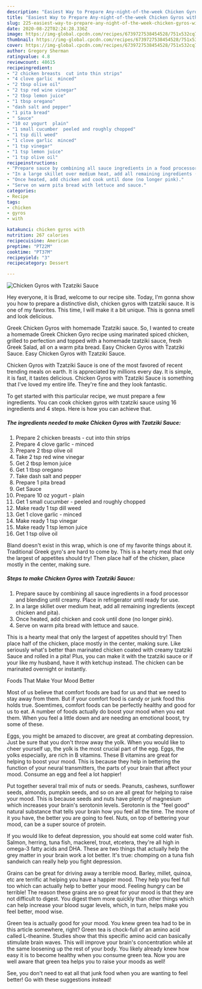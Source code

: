 ```yaml
---
description: "Easiest Way to Prepare Any-night-of-the-week Chicken Gyros with Tzatziki Sauce"
title: "Easiest Way to Prepare Any-night-of-the-week Chicken Gyros with Tzatziki Sauce"
slug: 225-easiest-way-to-prepare-any-night-of-the-week-chicken-gyros-with-tzatziki-sauce
date: 2020-08-22T02:24:28.336Z
image: https://img-global.cpcdn.com/recipes/6739727538454528/751x532cq70/chicken-gyros-with-tzatziki-sauce-recipe-main-photo.jpg
thumbnail: https://img-global.cpcdn.com/recipes/6739727538454528/751x532cq70/chicken-gyros-with-tzatziki-sauce-recipe-main-photo.jpg
cover: https://img-global.cpcdn.com/recipes/6739727538454528/751x532cq70/chicken-gyros-with-tzatziki-sauce-recipe-main-photo.jpg
author: Gregory Sherman
ratingvalue: 4.8
reviewcount: 48615
recipeingredient:
- "2 chicken breasts  cut into thin strips"
- "4 clove garlic  minced"
- "2 tbsp olive oil"
- "2 tsp red wine vinegar"
- "2 tbsp lemon juice"
- "1 tbsp oregano"
- "dash salt and pepper"
- "1 pita bread"
- " Sauce"
- "10 oz yogurt  plain"
- "1 small cucumber  peeled and roughly chopped"
- "1 tsp dill weed"
- "1 clove garlic  minced"
- "1 tsp vinegar"
- "1 tsp lemon juice"
- "1 tsp olive oil"
recipeinstructions:
- "Prepare sauce by combining all sauce ingredients in a food processor and blending until creamy. Place in refrigerator until ready for use."
- "In a large skillet over medium heat, add all remaining ingredients (except chicken and pita)."
- "Once heated, add chicken and cook until done (no longer pink)."
- "Serve on warm pita bread with lettuce and sauce."
categories:
- Recipe
tags:
- chicken
- gyros
- with

katakunci: chicken gyros with 
nutrition: 267 calories
recipecuisine: American
preptime: "PT22M"
cooktime: "PT37M"
recipeyield: "3"
recipecategory: Dessert

---
```



![Chicken Gyros with Tzatziki Sauce](https://img-global.cpcdn.com/recipes/6739727538454528/751x532cq70/chicken-gyros-with-tzatziki-sauce-recipe-main-photo.jpg)

Hey everyone, it is Brad, welcome to our recipe site. Today, I'm gonna show you how to prepare a distinctive dish, chicken gyros with tzatziki sauce. It is one of my favorites. This time, I will make it a bit unique. This is gonna smell and look delicious.

Greek Chicken Gyros with homemade Tzatziki sauce. So, I wanted to create a homemade Greek Chicken Gyro recipe using marinated spiced chicken, grilled to perfection and topped with a homemade tzatziki sauce, fresh Greek Salad, all on a warm pita bread. Easy Chicken Gyros with Tzatziki Sauce. Easy Chicken Gyros with Tzatziki Sauce.

Chicken Gyros with Tzatziki Sauce is one of the most favored of recent trending meals on earth. It is appreciated by millions every day. It is simple, it is fast, it tastes delicious. Chicken Gyros with Tzatziki Sauce is something that I've loved my entire life. They're fine and they look fantastic.


To get started with this particular recipe, we must prepare a few ingredients. You can cook chicken gyros with tzatziki sauce using 16 ingredients and 4 steps. Here is how you can achieve that.

<!--inarticleads1-->

##### The ingredients needed to make Chicken Gyros with Tzatziki Sauce:

1. Prepare 2 chicken breasts - cut into thin strips
1. Prepare 4 clove garlic - minced
1. Prepare 2 tbsp olive oil
1. Take 2 tsp red wine vinegar
1. Get 2 tbsp lemon juice
1. Get 1 tbsp oregano
1. Take dash salt and pepper
1. Prepare 1 pita bread
1. Get  Sauce
1. Prepare 10 oz yogurt - plain
1. Get 1 small cucumber - peeled and roughly chopped
1. Make ready 1 tsp dill weed
1. Get 1 clove garlic - minced
1. Make ready 1 tsp vinegar
1. Make ready 1 tsp lemon juice
1. Get 1 tsp olive oil


Bland doesn&#39;t exist in this wrap, which is one of my favorite things about it. Traditional Greek gyro&#39;s are hard to come by. This is a hearty meal that only the largest of appetites should try! Then place half of the chicken, place mostly in the center, making sure. 

<!--inarticleads2-->

##### Steps to make Chicken Gyros with Tzatziki Sauce:

1. Prepare sauce by combining all sauce ingredients in a food processor and blending until creamy. Place in refrigerator until ready for use.
1. In a large skillet over medium heat, add all remaining ingredients (except chicken and pita).
1. Once heated, add chicken and cook until done (no longer pink).
1. Serve on warm pita bread with lettuce and sauce.


This is a hearty meal that only the largest of appetites should try! Then place half of the chicken, place mostly in the center, making sure. Like seriously what&#39;s better than marinated chicken coated with creamy tzatziki Sauce and rolled in a pita! Plus, you can make it with the tzatziki sauce or if your like my husband, have it with ketchup instead. The chicken can be marinated overnight or instantly. 

Foods That Make Your Mood Better


Most of us believe that comfort foods are bad for us and that we need to stay away from them. But if your comfort food is candy or junk food this holds true. Soemtimes, comfort foods can be perfectly healthy and good for us to eat. A number of foods actually do boost your mood when you eat them. When you feel a little down and are needing an emotional boost, try some of these.

Eggs, you might be amazed to discover, are great at combating depression. Just be sure that you don't throw away the yolk. When you would like to cheer yourself up, the yolk is the most crucial part of the egg. Eggs, the yolks especially, are rich in B vitamins. These B vitamins are great for helping to boost your mood. This is because they help in bettering the function of your neural transmitters, the parts of your brain that affect your mood. Consume an egg and feel a lot happier!

Put together several trail mix of nuts or seeds. Peanuts, cashews, sunflower seeds, almonds, pumpkin seeds, and so on are all great for helping to raise your mood. This is because seeds and nuts have plenty of magnesium which increases your brain's serotonin levels. Serotonin is the "feel good" natural substance that tells your brain how you feel all the time. The more of it you have, the better you are going to feel. Nuts, on top of bettering your mood, can be a super source of protein.

If you would like to defeat depression, you should eat some cold water fish. Salmon, herring, tuna fish, mackerel, trout, etcetera, they're all high in omega-3 fatty acids and DHA. These are two things that actually help the grey matter in your brain work a lot better. It's true: chomping on a tuna fish sandwich can really help you fight depression. 

Grains can be great for driving away a terrible mood. Barley, millet, quinoa, etc are terrific at helping you have a happier mood. They help you feel full too which can actually help to better your mood. Feeling hungry can be terrible! The reason these grains are so great for your mood is that they are not difficult to digest. You digest them more quickly than other things which can help increase your blood sugar levels, which, in turn, helps make you feel better, mood wise.

Green tea is actually good for your mood. You knew green tea had to be in this article somewhere, right? Green tea is chock-full of an amino acid called L-theanine. Studies show that this specific amino acid can basically stimulate brain waves. This will improve your brain's concentration while at the same loosening up the rest of your body. You likely already knew how easy it is to become healthy when you consume green tea. Now you are well aware that green tea helps you to raise your moods as well!

See, you don't need to eat all that junk food when you are wanting to feel better! Go  with  these suggestions  instead!

